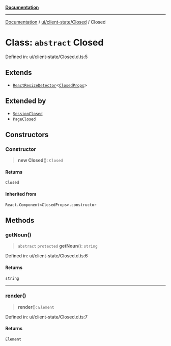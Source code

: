 [**Documentation**](../../../../index.md)

***

[Documentation](../../../../index.md) / [ui/client-state/Closed](../index.md) / Closed

# Class: `abstract` Closed

Defined in: ui/client-state/Closed.d.ts:5

## Extends

- [`ReactResizeDetector`](../../../../perspective-client/variables/ReactResizeDetector.md)\<[`ClosedProps`](../interfaces/ClosedProps.md)\>

## Extended by

- [`SessionClosed`](SessionClosed.md)
- [`PageClosed`](PageClosed.md)

## Constructors

### Constructor

> **new Closed**(): `Closed`

#### Returns

`Closed`

#### Inherited from

`React.Component<ClosedProps>.constructor`

## Methods

### getNoun()

> `abstract` `protected` **getNoun**(): `string`

Defined in: ui/client-state/Closed.d.ts:6

#### Returns

`string`

***

### render()

> **render**(): `Element`

Defined in: ui/client-state/Closed.d.ts:7

#### Returns

`Element`

